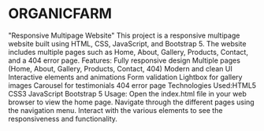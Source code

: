 # ORGANICFARM
"Responsive Multipage Website"
This project is a responsive multipage website built using HTML, CSS, JavaScript, and Bootstrap 5. The website includes multiple pages such as Home, About, Gallery, Products, Contact, and a 404 error page.
Features: 
Fully responsive design
Multiple pages (Home, About, Gallery, Products, Contact, 404)
Modern and clean UI
Interactive elements and animations
Form validation
Lightbox for gallery images
Carousel for testimonials
404 error page
Technologies Used:HTML5 CSS3 JavaScript Bootstrap 5
Usage:
Open the index.html file in your web browser to view the home page.
Navigate through the different pages using the navigation menu.
Interact with the various elements to see the responsiveness and functionality.

